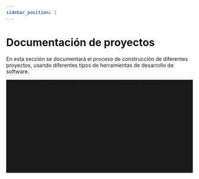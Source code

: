 ```yaml
---
sidebar_position: 1
---
```

# Documentación de proyectos

En esta sección se documentará el proceso de construcción de diferentes proyectos,
usando diferentes tipos de herramientas de desarrollo de software.

![Lenguajes de programación](./assets/languages.gif)

